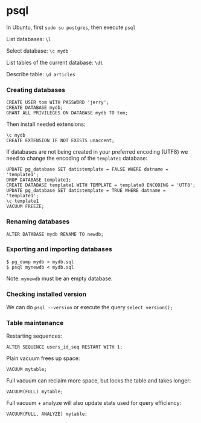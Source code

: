 psql
====

In Ubuntu, first `sudo su postgres`, then execute `psql`

List databases: `\l`

Select database: `\c mydb`

List tables of the current database: `\dt`

Describe table: `\d articles`

### Creating databases

```
CREATE USER tom WITH PASSWORD 'jerry';
CREATE DATABASE mydb;
GRANT ALL PRIVILEGES ON DATABASE mydb TO tom;
```

Then install needed extensions:
```
\c mydb
CREATE EXTENSION IF NOT EXISTS unaccent;
```

If databases are not being created in your preferred encoding (UTF8)
we need to change the encoding of the `template1` database:

```
UPDATE pg_database SET datistemplate = FALSE WHERE datname = 'template1';
DROP DATABASE template1;
CREATE DATABASE template1 WITH TEMPLATE = template0 ENCODING = 'UTF8';
UPDATE pg_database SET datistemplate = TRUE WHERE datname = 'template1';
\c template1
VACUUM FREEZE;
```

### Renaming databases

```
ALTER DATABASE mydb RENAME TO newdb;
```


### Exporting and importing databases

```
$ pg_dump mydb > mydb.sql
$ psql mynewdb < mydb.sql  
```

Note: `mynewdb` must be an empty database.


### Checking installed version

We can do `psql --version` or execute the query `select version();`

### Table maintenance

Restarting sequences:

```
ALTER SEQUENCE users_id_seq RESTART WITH 1;
```

Plain vacuum frees up space:

```
VACUUM mytable;
```

Full vacuum can reclaim more space, but locks the table and takes longer:

```
VACUUM(FULL) mytable;
```

Full vacuum + analyze will also update stats used for query efficiency:

```
VACUUM(FULL, ANALYZE) mytable;
```


